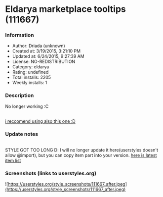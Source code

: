 # Eldarya marketplace tooltips (111667)

### Information
- Author: Driada (unknown)
- Created at: 3/19/2015, 3:21:10 PM
- Updated at: 6/24/2015, 9:27:39 AM
- License: NO-REDISTRIBUTION
- Category: eldarya
- Rating: undefined
- Total installs: 2205
- Weekly installs: 1


### Description
No longer working :C<br><br>

<a href="https://userstyles.org/styles/109596/eldarya-marketplace">i reccomend using also this one :D</a>

### Update notes
<br> STYLE GOT TOO LONG D: I will no longer update it here(userstyles doesn't allow @import), but you can copy item part into your version. 
<a href="https://dl.dropboxusercontent.com/u/37830477/Eldarya/avimaker/masterlist/tooltips.txt">here is latest item list</a>

### Screenshots (links to userstyles.org)
![https://userstyles.org/style_screenshots/111667_after.jpeg](https://userstyles.org/style_screenshots/111667_after.jpeg)


